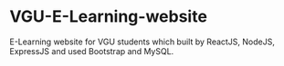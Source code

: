 # VGU-E-Learning-website
E-Learning website for VGU students which built by ReactJS, NodeJS, ExpressJS and used Bootstrap and MySQL.

